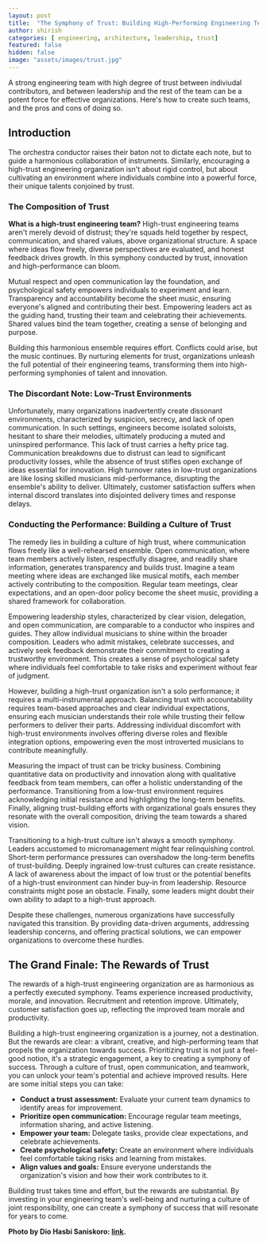 ```yaml
---
layout: post
title:  "The Symphony of Trust: Building High-Performing Engineering Teams"
author: shirish
categories: [ engineering, architecture, leadership, trust]
featured: false
hidden: false
image: "assets/images/trust.jpg"
---
```


A strong engineering team with high degree of trust between indiviudal contributors, and between leadership and the rest of the team can be a potent force for effective organizations. Here's how to create such teams, and the pros and cons of doing so.

## Introduction

The orchestra conductor raises their baton not to dictate each note, but to guide a harmonious collaboration of instruments. Similarly, encouraging a high-trust engineering organization isn't about rigid control, but about cultivating an environment where individuals combine into a powerful force, their unique talents conjoined by trust.

### The Composition of Trust

**What is a high-trust engineering team?**
High-trust engineering teams aren't merely devoid of distrust; they're squads held together by respect, communication, and shared values, above organizational structure. A space where ideas flow freely, diverse perspectives are evaluated, and honest feedback drives growth. In this symphony conducted by trust, innovation and high-performance can bloom.

Mutual respect and open communication lay the foundation, and psychological safety empowers individuals to experiment and learn. Transparency and accountability become the sheet music, ensuring everyone's aligned and contributing their best. Empowering leaders act as the guiding hand, trusting their team and celebrating their achievements. Shared values bind the team together, creating a sense of belonging and purpose.

Building this harmonious ensemble requires effort. Conflicts could arise, but the music continues. By nurturing elements for trust, organizations unleash the full potential of their engineering teams, transforming them into high-performing symphonies of talent and innovation.

### The Discordant Note: Low-Trust Environments

Unfortunately, many organizations inadvertently create dissonant environments, characterized by suspicion, secrecy, and lack of open communication. In such settings, engineers become isolated soloists, hesitant to share their melodies, ultimately producing a muted and uninspired performance. This lack of trust carries a hefty price tag. Communication breakdowns due to distrust can lead to significant productivity losses, while the absence of trust stifles open exchange of ideas essential for innovation. High turnover rates in low-trust organizations are like losing skilled musicians mid-performance, disrupting the ensemble's ability to deliver. Ultimately, customer satisfaction suffers when internal discord translates into disjointed delivery times and response delays. 

### Conducting the Performance: Building a Culture of Trust

The remedy lies in building a culture of high trust, where communication flows freely like a well-rehearsed ensemble. Open communication, where team members actively listen, respectfully disagree, and readily share information, generates transparency and builds trust. Imagine a team meeting where ideas are exchanged like musical motifs, each member actively contributing to the composition. Regular team meetings, clear expectations, and an open-door policy become the sheet music, providing a shared framework for collaboration.

Empowering leadership styles, characterized by clear vision, delegation, and open communication, are comparable to a conductor who inspires and guides. They allow individual musicians to shine within the broader composition. Leaders who admit mistakes, celebrate successes, and actively seek feedback demonstrate their commitment to creating a trustworthy environment. This creates a sense of psychological safety where individuals feel comfortable to take risks and experiment without fear of judgment.

However, building a high-trust organization isn't a solo performance; it requires a multi-instrumental approach. Balancing trust with accountability requires team-based approaches and clear individual expectations, ensuring each musician understands their role while trusting their fellow performers to deliver their parts. Addressing individual discomfort with high-trust environments involves offering diverse roles and flexible integration options, empowering even the most introverted musicians to contribute meaningfully.

Measuring the impact of trust can be tricky business. Combining quantitative data on productivity and innovation along with qualitative feedback from team members, can offer a holistic understanding of the performance. Transitioning from a low-trust environment requires acknowledging initial resistance and highlighting the long-term benefits. Finally, aligning trust-building efforts with organizational goals ensures they resonate with the overall composition, driving the team towards a shared vision.

Transitioning to a high-trust culture isn't always a smooth symphony. Leaders accustomed to micromanagement might fear relinquishing control. Short-term performance pressures can overshadow the long-term benefits of trust-building. Deeply ingrained low-trust cultures can create resistance. A lack of awareness about the impact of low trust or the potential benefits of a high-trust environment can hinder buy-in from leadership. Resource constraints might pose an obstacle. Finally, some leaders might doubt their own ability to adapt to a high-trust approach.

Despite these challenges, numerous organizations have successfully navigated this transition. By providing data-driven arguments, addressing leadership concerns, and offering practical solutions, we can empower organizations to overcome these hurdles.

## The Grand Finale: The Rewards of Trust

The rewards of a high-trust engineering organization are as harmonious as a perfectly executed symphony. Teams experience increased productivity, morale, and innovation. Recruitment and retention improve. Ultimately, customer satisfaction goes up, reflecting the improved team morale and productivity.

Building a high-trust engineering organization is a journey, not a destination. But the rewards are clear: a vibrant, creative, and high-performing team that propels the organization towards success. Prioritizing trust is not just a feel-good notion, it's a strategic engagement, a key to creating a symphony of success. Through a culture of trust, open communication, and teamwork, you can unlock your team's potential and achieve improved results. Here are some initial steps you can take:

* **Conduct a trust assessment:** Evaluate your current team dynamics to identify areas for improvement. 
* **Prioritize open communication:** Encourage regular team meetings, information sharing, and active listening.
* **Empower your team:** Delegate tasks, provide clear expectations, and celebrate achievements.
* **Create psychological safety:** Create an environment where individuals feel comfortable taking risks and learning from mistakes.
* **Align values and goals:** Ensure everyone understands the organization's vision and how their work contributes to it.

Building trust takes time and effort, but the rewards are substantial. By investing in your engineering team's well-being and nurturing a culture of joint responsibility, one can create a symphony of success that will resonate for years to come.


__Photo by Dio Hasbi Saniskoro: [link](https://www.pexels.com/photo/people-doing-group-hand-cheer-3280130/).__
